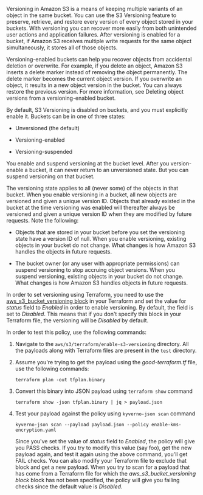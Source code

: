 Versioning in Amazon S3 is a means of keeping multiple variants of an object in the same bucket. You can use the S3 Versioning feature to preserve, retrieve, and restore every version of every object stored in your buckets. With versioning you can recover more easily from both unintended user actions and application failures. After versioning is enabled for a bucket, if Amazon S3 receives multiple write requests for the same object simultaneously, it stores all of those objects.

Versioning-enabled buckets can help you recover objects from accidental deletion or overwrite. For example, if you delete an object, Amazon S3 inserts a delete marker instead of removing the object permanently. The delete marker becomes the current object version. If you overwrite an object, it results in a new object version in the bucket. You can always restore the previous version. For more information, see Deleting object versions from a versioning-enabled bucket.

By default, S3 Versioning is disabled on buckets, and you must explicitly enable it. Buckets can be in one of three states:

- Unversioned (the default)

- Versioning-enabled

- Versioning-suspended

You enable and suspend versioning at the bucket level. After you version-enable a bucket, it can never return to an unversioned state. But you can suspend versioning on that bucket.

The versioning state applies to all (never some) of the objects in that bucket. When you enable versioning in a bucket, all new objects are versioned and given a unique version ID. Objects that already existed in the bucket at the time versioning was enabled will thereafter always be versioned and given a unique version ID when they are modified by future requests. Note the following:

- Objects that are stored in your bucket before you set the versioning state have a version ID of null. When you enable versioning, existing objects in your bucket do not change. What changes is how Amazon S3 handles the objects in future requests.

- The bucket owner (or any user with appropriate permissions) can suspend versioning to stop accruing object versions. When you suspend versioning, existing objects in your bucket do not change. What changes is how Amazon S3 handles objects in future requests. 

In order to set versioning using Terraform, you need to use the  [aws_s3_bucket_versioning block](https://registry.terraform.io/providers/hashicorp/aws/latest/docs/resources/s3_bucket_versioning#versioning_configuration) in your Terraform and set the value for *status* field to *Enabled* in order to enable versioning. By default, the field is set to *Disabled*. This means that if you don't specify this block in your Terraform file, the versioning will be *Disabled* by default. 

In order to test this policy, use the following commands:

1. Navigate to the `aws/s3/terraform/enable-s3-versioning` directory. All the payloads along with Terraform files are present in the `test` directory.

2. Assume you're trying to get the payload using the *good-terraform.tf* file, use the following commands:
   ```
   terraform plan -out tfplan.binary
   ```
3. Convert this binary into JSON payload using `terraform show` command
   ```
   terraform show -json tfplan.binary | jq > payload.json
   ```
4. Test your payload against the policy using `kyverno-json scan` command
   ```
   kyverno-json scan --payload payload.json --policy enable-kms-encryption.yaml
   ```
   Since you've set the value of *status* field to *Enabled*, the policy will give you PASS checks. If you try to modify this value (say foo), get the new payload again, and test it again using the above command, you'll get FAIL checks. You can also modify your Terraform file to exclude that block and get a new payload. When you try to scan for a payload that has come from a Terraform file for which the *aws_s3_bucket_versioning block* block has not been specified, the policy will give you failing checks since the default value is *Disabled*.